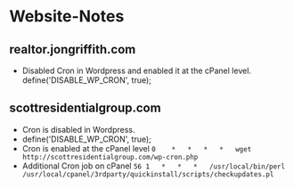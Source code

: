# Website-Notes

## realtor.jongriffith.com

- Disabled Cron in Wordpress and enabled it at the cPanel level.  define('DISABLE_WP_CRON', true);

## scottresidentialgroup.com

- Cron is disabled in Wordpress.  
- define('DISABLE_WP_CRON', true);
- Cron is enabled at the cPanel level `0	*	*	*	*	wget http://scottresidentialgroup.com/wp-cron.php`
- Additional Cron job on cPanel `56	1	*	*	*	/usr/local/bin/perl /usr/local/cpanel/3rdparty/quickinstall/scripts/checkupdates.pl`
